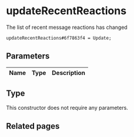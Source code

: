 # updateRecentReactions
The list of recent message reactions has changed

```
updateRecentReactions#6f7863f4 = Update;
```

## Parameters
| Name | Type | Description |
| ---- | :----: | ----------- |


## Type
This constructor does not require any parameters.

## Related pages
